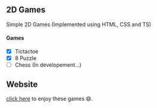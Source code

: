 ## 2D Games

Simple 2D Games (Implemented using HTML, CSS and TS) 

#### Games
- [X] Tictactoe
- [X] 8 Puzzle
- [ ] Chess (In developement...) 

## Website

[click here](https://smallgames-b79a5.web.app/tictactoe) to enjoy these games :smile:.
